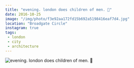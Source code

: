 ```yaml
---
title: "evening. london does children of men. 📰"
date: 2016-10-25
image: "/img/photo/f3e92aa172fd15b692a5198416eaf7d4.jpg"
location: "Broadgate Circle"
instagram: true
tags:
 - london
 - city
 - architecture
---
```


![evening. london does children of men. 📰](/img/photo/f3e92aa172fd15b692a5198416eaf7d4.jpg)

